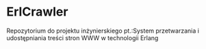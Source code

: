 ErlCrawler
==========

Repozytorium do projektu inżynierskiego pt.:System przetwarzania i udostępniania treści stron WWW w technologii Erlang